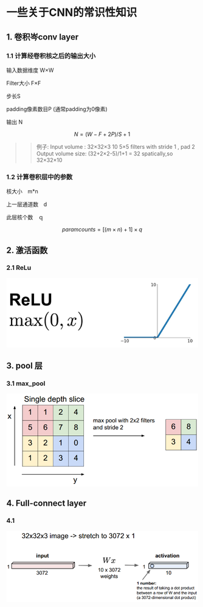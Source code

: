 # 一些关于CNN的常识性知识 

## 1. 卷积岑conv layer
### 1.1 计算经卷积核之后的输出大小
输入数据维度 W×W

Filter大小 F×F 

步长S

padding像素数目P
(通常padding为0像素)

输出 N

$$ N = (W - F+2P)/S+1$$

>> 例子:
Input volume : 32×32×3
10 5×5 filters with stride 1 , pad 2 
Output volume size:
(32+2×2-5)/1+1 = 32 spatically,so 32×32×10 

### 1.2 计算卷积层中的参数
核大小　m*n

上一层通道数　d

此层核个数　ｑ

$$ paramcounts = [(m\times n )+1]\times q $$
## 2. 激活函数 
### 2.1 ReLu
![](./doc/relu.png)
## 3. pool 层

### 3.1 max_pool
![](./doc/1.png)

## 4. Full-connect layer
### 4.1 
![](./doc/fullconnect.png)